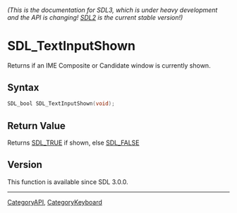###### (This is the documentation for SDL3, which is under heavy development and the API is changing! [SDL2](https://wiki.libsdl.org/SDL2/) is the current stable version!)
# SDL_TextInputShown

Returns if an IME Composite or Candidate window is currently shown.

## Syntax

```c
SDL_bool SDL_TextInputShown(void);

```

## Return Value

Returns [SDL_TRUE](SDL_TRUE) if shown, else [SDL_FALSE](SDL_FALSE)

## Version

This function is available since SDL 3.0.0.

----
[CategoryAPI](CategoryAPI), [CategoryKeyboard](CategoryKeyboard)


